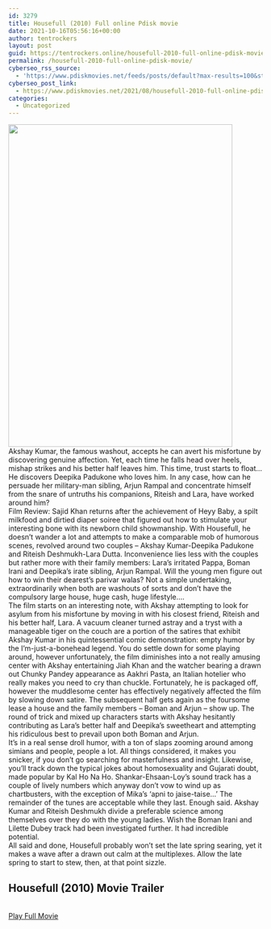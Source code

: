```yaml
---
id: 3279
title: Housefull (2010) Full online Pdisk movie
date: 2021-10-16T05:56:16+00:00
author: tentrockers
layout: post
guid: https://tentrockers.online/housefull-2010-full-online-pdisk-movie/
permalink: /housefull-2010-full-online-pdisk-movie/
cyberseo_rss_source:
  - 'https://www.pdiskmovies.net/feeds/posts/default?max-results=100&start-index=1101'
cyberseo_post_link:
  - https://www.pdiskmovies.net/2021/08/housefull-2010-full-online-pdisk-movie.html
categories:
  - Uncategorized
---
```

<div class="separator">
  <a href="https://1.bp.blogspot.com/-iFx9Wj5koHM/YRLaFNAzsrI/AAAAAAAAAF8/0esucMnk204t5m3lzoUXxDG9La1UDU4rwCLcBGAsYHQ/s1500/Housefull%2B%25282010%2529%2BFull%2Bonline%2BPdisk%2Bmovie.jpg" imageanchor="1"><img loading="lazy" border="0" data-original-height="1500" data-original-width="1039" height="640" src="https://1.bp.blogspot.com/-iFx9Wj5koHM/YRLaFNAzsrI/AAAAAAAAAF8/0esucMnk204t5m3lzoUXxDG9La1UDU4rwCLcBGAsYHQ/w444-h640/Housefull%2B%25282010%2529%2BFull%2Bonline%2BPdisk%2Bmovie.jpg" width="444" /></a>
</div>



<div>
  <div>
    <span>Akshay Kumar, the famous washout, accepts he can avert his misfortune by discovering genuine affection. Yet, each time he falls head over heels, mishap strikes and his better half leaves him. This time, trust starts to float&#8230;He discovers Deepika Padukone who loves him. In any case, how can he persuade her military-man sibling, Arjun Rampal and concentrate himself from the snare of untruths his companions, Riteish and Lara, have worked around him?&nbsp;</span>
  </div>
  
  <div>
    <span>Film Review: Sajid Khan returns after the achievement of Heyy Baby, a spilt milkfood and dirtied diaper soiree that figured out how to stimulate your interesting bone with its newborn child showmanship. With Housefull, he doesn&#8217;t wander a lot and attempts to make a comparable mob of humorous scenes, revolved around two couples &#8211; Akshay Kumar-Deepika Padukone and Riteish Deshmukh-Lara Dutta. Inconvenience lies less with the couples but rather more with their family members: Lara&#8217;s irritated Pappa, Boman Irani and Deepika&#8217;s irate sibling, Arjun Rampal. Will the young men figure out how to win their dearest&#8217;s parivar walas? Not a simple undertaking, extraordinarily when both are washouts of sorts and don&#8217;t have the compulsory large house, huge cash, huge lifestyle&#8230;.&nbsp;</span>
  </div>
  
  <div>
    <span>The film starts on an interesting note, with Akshay attempting to look for asylum from his misfortune by moving in with his closest friend, Riteish and his better half, Lara. A vacuum cleaner turned astray and a tryst with a manageable tiger on the couch are a portion of the satires that exhibit Akshay Kumar in his quintessential comic demonstration: empty humor by the I&#8217;m-just-a-bonehead legend. You do settle down for some playing around, however unfortunately, the film diminishes into a not really amusing center with Akshay entertaining Jiah Khan and the watcher bearing a drawn out Chunky Pandey appearance as Aakhri Pasta, an Italian hotelier who really makes you need to cry than chuckle. Fortunately, he is packaged off, however the muddlesome center has effectively negatively affected the film by slowing down satire. The subsequent half gets again as the foursome lease a house and the family members &#8211; Boman and Arjun &#8211; show up. The round of trick and mixed up characters starts with Akshay hesitantly contributing as Lara&#8217;s better half and Deepika&#8217;s sweetheart and attempting his ridiculous best to prevail upon both Boman and Arjun.&nbsp;</span>
  </div>
  
  <div>
    <span>It&#8217;s in a real sense droll humor, with a ton of slaps zooming around among simians and people, people a lot. All things considered, it makes you snicker, if you don&#8217;t go searching for masterfulness and insight. Likewise, you&#8217;ll track down the typical jokes about homosexuality and Gujarati doubt, made popular by Kal Ho Na Ho. Shankar-Ehsaan-Loy&#8217;s sound track has a couple of lively numbers which anyway don&#8217;t vow to wind up as chartbusters, with the exception of Mika&#8217;s &#8216;apni to jaise-taise&#8230;&#8217; The remainder of the tunes are acceptable while they last. Enough said. Akshay Kumar and Riteish Deshmukh divide a preferable science among themselves over they do with the young ladies. Wish the Boman Irani and Lilette Dubey track had been investigated further. It had incredible potential.&nbsp;</span>
  </div>
  
  <div>
    <span>All said and done, Housefull probably won&#8217;t set the late spring searing, yet it makes a wave after a drawn out calm at the multiplexes. Allow the late spring to start to stew, then, at that point sizzle.</span>
  </div>
</div>

<div>
  <h2>
    <span>Housefull&nbsp;(2010) Movie Trailer</span>
  </h2>
</div>

  
<a href="https://kofilink.com/1/bnYyaWZoMDAwMHB2?dn=1" onclick="window.open('https://kofilink.com/1/bnYyaWZoMDAwMHB2?dn=1','popup','width=600,height=600'); return false;" target="popup" rel="noopener"><br /> Play Full Movie<br /> </a>